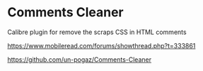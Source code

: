 # Comments Cleaner

Calibre plugin for remove the scraps CSS in HTML comments

https://www.mobileread.com/forums/showthread.php?t=333861

https://github.com/un-pogaz/Comments-Cleaner
